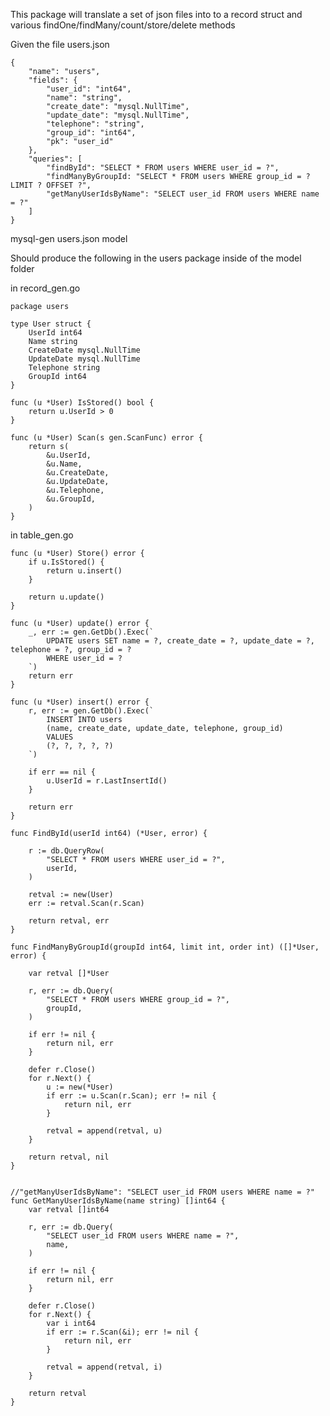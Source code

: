 This package will translate a set of json files into to a record struct and various findOne/findMany/count/store/delete methods

Given the file users.json

    {
        "name": "users",
        "fields": {
            "user_id": "int64",
            "name": "string",
            "create_date": "mysql.NullTime",
            "update_date": "mysql.NullTime",
            "telephone": "string",
            "group_id": "int64",
            "pk": "user_id"
        },
        "queries": [
            "findById": "SELECT * FROM users WHERE user_id = ?",
            "findManyByGroupId: "SELECT * FROM users WHERE group_id = ? LIMIT ? OFFSET ?",
            "getManyUserIdsByName": "SELECT user_id FROM users WHERE name = ?"
        ]
    }

mysql-gen users.json model

Should produce the following in the users package inside of the model folder

in record_gen.go

    package users

    type User struct {
        UserId int64
        Name string
        CreateDate mysql.NullTime
        UpdateDate mysql.NullTime
        Telephone string
        GroupId int64
    }

    func (u *User) IsStored() bool {
        return u.UserId > 0
    }

    func (u *User) Scan(s gen.ScanFunc) error {
        return s(
            &u.UserId,
            &u.Name,
            &u.CreateDate,
            &u.UpdateDate,
            &u.Telephone,
            &u.GroupId,
        )
    }

in table_gen.go

    func (u *User) Store() error {
        if u.IsStored() {
            return u.insert()
        }

        return u.update()
    }

    func (u *User) update() error {
        _, err := gen.GetDb().Exec(`
            UPDATE users SET name = ?, create_date = ?, update_date = ?, telephone = ?, group_id = ?
            WHERE user_id = ?
        `)
        return err
    }

    func (u *User) insert() error {
        r, err := gen.GetDb().Exec(`
            INSERT INTO users
            (name, create_date, update_date, telephone, group_id)
            VALUES
            (?, ?, ?, ?, ?)
        `)
        
        if err == nil {
            u.UserId = r.LastInsertId()
        }

        return err
    }

    func FindById(userId int64) (*User, error) {
        
        r := db.QueryRow(
            "SELECT * FROM users WHERE user_id = ?",
            userId,
        )

        retval := new(User)
        err := retval.Scan(r.Scan)

        return retval, err
    }

    func FindManyByGroupId(groupId int64, limit int, order int) ([]*User, error) {

        var retval []*User

        r, err := db.Query(
            "SELECT * FROM users WHERE group_id = ?",
            groupId,
        )

        if err != nil {
            return nil, err
        }

        defer r.Close()
        for r.Next() {
            u := new(*User)
            if err := u.Scan(r.Scan); err != nil {
                return nil, err
            }

            retval = append(retval, u)
        }

        return retval, nil
    }


    //"getManyUserIdsByName": "SELECT user_id FROM users WHERE name = ?"
    func GetManyUserIdsByName(name string) []int64 {
        var retval []int64

        r, err := db.Query(
            "SELECT user_id FROM users WHERE name = ?",
            name,
        )

        if err != nil {
            return nil, err
        }

        defer r.Close()
        for r.Next() {
            var i int64
            if err := r.Scan(&i); err != nil {
                return nil, err
            }

            retval = append(retval, i)
        }

        return retval
    }

